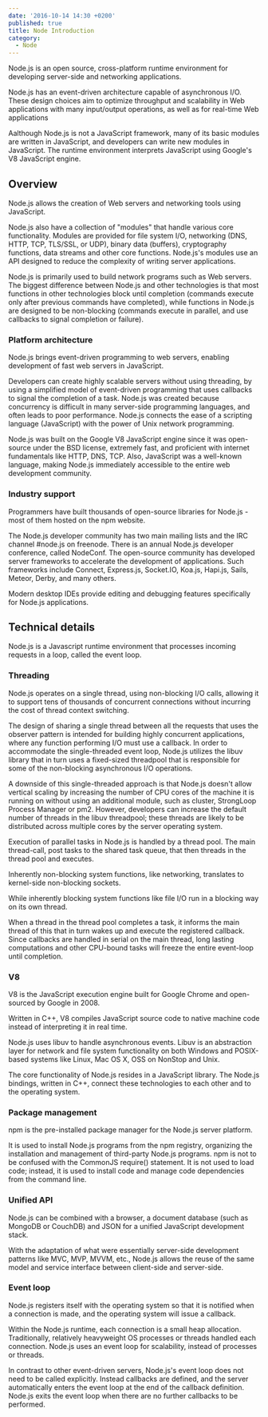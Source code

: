 ```yaml
---
date: '2016-10-14 14:30 +0200'
published: true
title: Node Introduction
category:
  - Node
---
```

Node.js is an open source, cross-platform runtime environment for developing server-side and networking applications.

Node.js has an event-driven architecture capable of asynchronous I/O. These design choices aim to optimize throughput and scalability in Web applications with many input/output operations, as well as for real-time Web applications

Aalthough Node.js is not a JavaScript framework, many of its basic modules are written in JavaScript, and developers can write new modules in JavaScript. The runtime environment interprets JavaScript using Google's V8 JavaScript engine.


## Overview

Node.js allows the creation of Web servers and networking tools using JavaScript.

Node.js also have a collection of "modules" that handle various core functionality. Modules are provided for file system I/O, networking (DNS, HTTP, TCP, TLS/SSL, or UDP), binary data (buffers), cryptography functions, data streams and other core functions. Node.js's modules use an API designed to reduce the complexity of writing server applications.

Node.js is primarily used to build network programs such as Web servers. The biggest difference between Node.js and other technologies is that most functions in other technologies block until completion (commands execute only after previous commands have completed), while functions in Node.js are designed to be non-blocking (commands execute in parallel, and use callbacks to signal completion or failure).

### Platform architecture

Node.js brings event-driven programming to web servers, enabling development of fast web servers in JavaScript. 

Developers can create highly scalable servers without using threading, by using a simplified model of event-driven programming that uses callbacks to signal the completion of a task. Node.js was created because concurrency is difficult in many server-side programming languages, and often leads to poor performance. Node.js connects the ease of a scripting language (JavaScript) with the power of Unix network programming.

Node.js was built on the Google V8 JavaScript engine since it was open-source under the BSD license, extremely fast, and proficient with internet fundamentals like HTTP, DNS, TCP. Also, JavaScript was a well-known language, making Node.js immediately accessible to the entire web development community.

### Industry support

Programmers have built thousands of open-source libraries for Node.js - most of them hosted on the npm website. 

The Node.js developer community has two main mailing lists and the IRC channel #node.js on freenode. There is an annual Node.js developer conference, called NodeConf. The open-source community has developed server frameworks to accelerate the development of applications. Such frameworks include Connect, Express.js, Socket.IO, Koa.js, Hapi.js, Sails, Meteor, Derby, and many others.

Modern desktop IDEs provide editing and debugging features specifically for Node.js applications. 

## Technical details

Node.js is a Javascript runtime environment that processes incoming requests in a loop, called the event loop.

### Threading

Node.js operates on a single thread, using non-blocking I/O calls, allowing it to support tens of thousands of concurrent connections without incurring the cost of thread context switching. 

The design of sharing a single thread between all the requests that uses the observer pattern is intended for building highly concurrent applications, where any function performing I/O must use a callback. In order to accommodate the single-threaded event loop, Node.js utilizes the libuv library that in turn uses a fixed-sized threadpool that is responsible for some of the non-blocking asynchronous I/O operations.

A downside of this single-threaded approach is that Node.js doesn't allow vertical scaling by increasing the number of CPU cores of the machine it is running on without using an additional module, such as cluster, StrongLoop Process Manager or pm2. However, developers can increase the default number of threads in the libuv threadpool; these threads are likely to be distributed across multiple cores by the server operating system.

Execution of parallel tasks in Node.js is handled by a thread pool. The main thread-call, post tasks to the shared task queue, that then threads in the thread pool and executes. 

Inherently non-blocking system functions, like networking, translates to kernel-side non-blocking sockets. 

While inherently blocking system functions like file I/O run in a blocking way on its own thread. 

When a thread in the thread pool completes a task, it informs the main thread of this that in turn wakes up and execute the registered callback. Since callbacks are handled in serial on the main thread, long lasting computations and other CPU-bound tasks will freeze the entire event-loop until completion.

### V8

V8 is the JavaScript execution engine built for Google Chrome and open-sourced by Google in 2008. 

Written in C++, V8 compiles JavaScript source code to native machine code instead of interpreting it in real time. 

Node.js uses libuv to handle asynchronous events. Libuv is an abstraction layer for network and file system functionality on both Windows and POSIX-based systems like Linux, Mac OS X, OSS on NonStop and Unix.

The core functionality of Node.js resides in a JavaScript library. The Node.js bindings, written in C++, connect these technologies to each other and to the operating system.

### Package management

npm is the pre-installed package manager for the Node.js server platform. 

It is used to install Node.js programs from the npm registry, organizing the installation and management of third-party Node.js programs. npm is not to be confused with the CommonJS require() statement. It is not used to load code; instead, it is used to install code and manage code dependencies from the command line.

### Unified API

Node.js can be combined with a browser, a document database (such as MongoDB or CouchDB) and JSON for a unified JavaScript development stack. 

With the adaptation of what were essentially server-side development patterns like MVC, MVP, MVVM, etc., Node.js allows the reuse of the same model and service interface between client-side and server-side.

### Event loop

Node.js registers itself with the operating system so that it is notified when a connection is made, and the operating system will issue a callback. 

Within the Node.js runtime, each connection is a small heap allocation. Traditionally, relatively heavyweight OS processes or threads handled each connection. Node.js uses an event loop for scalability, instead of processes or threads. 

In contrast to other event-driven servers, Node.js's event loop does not need to be called explicitly. Instead callbacks are defined, and the server automatically enters the event loop at the end of the callback definition. Node.js exits the event loop when there are no further callbacks to be performed.

